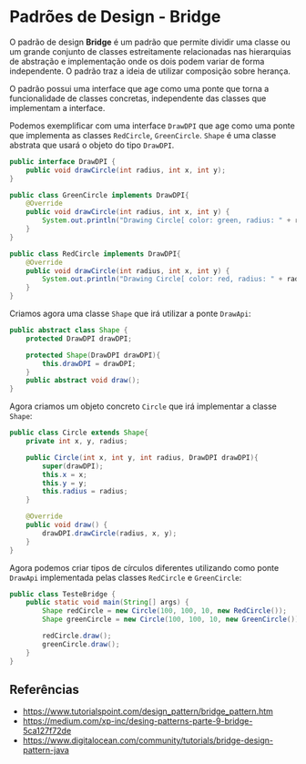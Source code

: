 # Padrões de Design - Bridge

O padrão de design **Bridge** é um padrão que permite dividir uma classe ou um grande
conjunto de classes estreitamente relacionadas nas hierarquias de abstração e
implementação onde os dois podem variar de forma independente. O padrão traz a ideia
de utilizar composição sobre herança.

O padrão possui uma interface que age como uma ponte que torna a funcionalidade de
classes concretas, independente das classes que implementam a interface.

Podemos exemplificar com uma interface ``DrawDPI`` que age como uma ponte que implementa
as classes ``RedCircle``, ``GreenCircle``. ``Shape`` é uma classe abstrata que usará
o objeto do tipo ``DrawDPI``.

```java
public interface DrawDPI {
    public void drawCircle(int radius, int x, int y);
}
```

```java
public class GreenCircle implements DrawDPI{
    @Override
    public void drawCircle(int radius, int x, int y) {
        System.out.println("Drawing Circle[ color: green, radius: " + radius + ", x: " + x + ", " + y + "]");
    }
}

```

```java
public class RedCircle implements DrawDPI{
    @Override
    public void drawCircle(int radius, int x, int y) {
        System.out.println("Drawing Circle[ color: red, radius: " + radius + ", x: " + x + ", " + y + "]");
    }
}
```

Criamos agora uma classe ``Shape`` que irá utilizar a ponte ``DrawApi``:

```java
public abstract class Shape {
    protected DrawDPI drawDPI;

    protected Shape(DrawDPI drawDPI){
        this.drawDPI = drawDPI;
    }
    public abstract void draw();
}
```

Agora criamos um objeto concreto ``Circle`` que irá implementar a classe ``Shape``:
```java
public class Circle extends Shape{
    private int x, y, radius;

    public Circle(int x, int y, int radius, DrawDPI drawDPI){
        super(drawDPI);
        this.x = x;
        this.y = y;
        this.radius = radius;
    }

    @Override
    public void draw() {
        drawDPI.drawCircle(radius, x, y);
    }
}
```
Agora podemos criar tipos de círculos diferentes utilizando como ponte ``DrawApi`` implementada
pelas classes ``RedCircle`` e ``GreenCircle``:

```java
public class TesteBridge {
    public static void main(String[] args) {
        Shape redCircle = new Circle(100, 100, 10, new RedCircle());
        Shape greenCircle = new Circle(100, 100, 10, new GreenCircle());

        redCircle.draw();
        greenCircle.draw();
    }
}

```
## Referências

- https://www.tutorialspoint.com/design_pattern/bridge_pattern.htm
- https://medium.com/xp-inc/desing-patterns-parte-9-bridge-5ca127f72de
- https://www.digitalocean.com/community/tutorials/bridge-design-pattern-java


